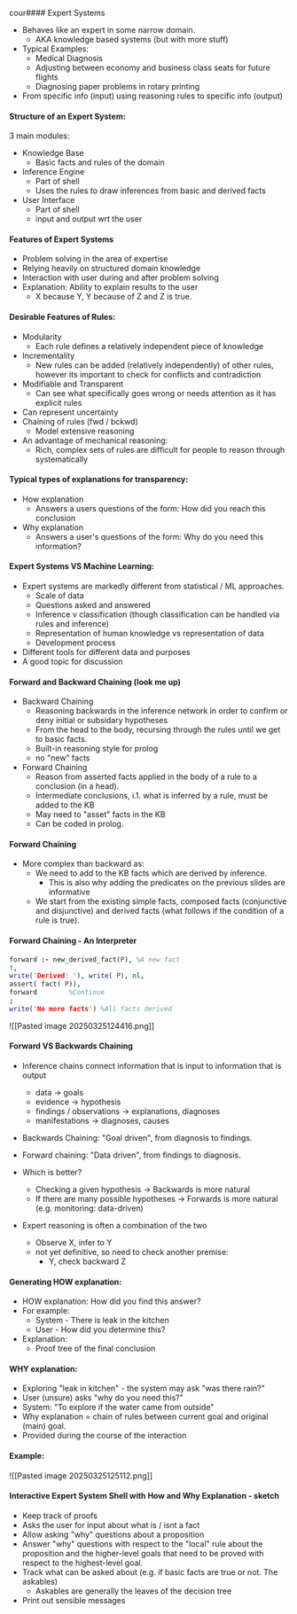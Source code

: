 cour#### Expert Systems
- Behaves like an expert in some narrow domain.
	- AKA knowledge based systems (but with more stuff)
- Typical Examples:
	- Medical Diagnosis
	- Adjusting between economy and business class seats for future flights
	- Diagnosing paper problems in rotary printing
- From specific info (input) using reasoning rules to specific info (output)

#### Structure of an Expert System:
3 main modules:
- Knowledge Base
	- Basic facts and rules of the domain
- Inference Engine
	- Part of shell
	- Uses the rules to draw inferences from basic and derived facts
- User Interface 
	- Part of shell
	- input and output wrt the user

#### Features of Expert Systems
- Problem solving in the area of expertise
- Relying heavily on structured domain knowledge
- Interaction with user during and after problem solving
- Explanation: Ability to explain results to the user
	- X because Y, Y because of Z and Z is true.

#### Desirable Features of Rules:
- Modularity
	- Each rule defines a relatively independent piece of knowledge
- Incrementality
	- New rules can be added (relatively independently) of other rules, however its important to check for conflicts and contradiction
- Modifiable and Transparent
	- Can see what specifically goes wrong or needs attention as it has explicit rules
- Can represent uncertainty
- Chaining of rules (fwd / bckwd)
	- Model extensive reasoning
- An advantage of mechanical reasoning:
	- Rich, complex sets of rules are difficult for people to reason through systematically

#### Typical types of explanations for transparency:
- How explanation
	- Answers a users questions of the form: How did you reach this conclusion
- Why explanation
	- Answers a user's questions of the form: Why do you need this information?

#### Expert Systems VS Machine Learning:
- Expert systems are markedly different from statistical / ML approaches.
	- Scale of data
	- Questions asked and answered
	- Inference v classification (though classification can be handled via rules and inference)
	- Representation of human knowledge vs representation of data
	- Development process
- Different tools for different data and purposes
- A good topic for discussion

#### Forward and Backward Chaining (look me up) 
- Backward Chaining
	- Reasoning backwards in the inference network in order to confirm or deny initial or subsidary hypotheses
	- From the head to the body, recursing through the rules until we get to basic facts.
	- Built-in reasoning style for prolog
	- no "new" facts
- Forward Chaining
	- Reason from asserted facts applied in the body of a rule to a conclusion (in a head).
	- Intermediate conclusions, i.1. what is inferred by a rule, must be added to the KB
	- May need to "asset" facts in the KB
	- Can be coded in prolog.

#### Forward Chaining
- More complex than backward as:
	- We need to add to the KB facts which are derived by inference. 
		- This is also why adding the predicates on the previous slides are informative
	- We start from the existing simple facts, composed facts (conjunctive and disjunctive) and derived facts (what follows if the condition of a rule is true).

#### Forward Chaining - An Interpreter
``` Prolog
forward :- new_derived_fact(P), %A new fact
!,
write('Derived: '), write( P), nl,
assert( fact( P)),
forward        %Continue
;
write('No more facts') %All facts derived
```
![[Pasted image 20250325124416.png]]

#### Forward VS Backwards Chaining
- Inference chains connect information that is input  to information that is output
	- data -> goals
	- evidence -> hypothesis
	- findings / observations -> explanations, diagnoses
	- manifestations -> diagnoses, causes
- Backwards Chaining: "Goal driven", from diagnosis to findings.
- Forward chaining: "Data driven", from findings to diagnosis.

- Which is better?
	- Checking a given hypothesis -> Backwards is more natural
	- If there are many possible hypotheses -> Forwards is more natural (e.g. monitoring: data-driven)
-  Expert reasoning is often a combination of the two
	- Observe X, infer to Y
	- not yet definitive, so need to check another premise:
		- Y, check backward Z

#### Generating HOW explanation:
- HOW explanation: How did you find this answer? 
- For example:
	- System - There is leak in the kitchen
	- User - How did you determine this?
- Explanation:
	- Proof tree of the final conclusion

#### WHY explanation:
- Exploring "leak in kitchen" - the system may ask "was there rain?"
- User (unsure) asks "why do you need this?"
- System: "To explore if the water came from outside"
- Why explanation = chain of rules between current goal and original (main) goal.
- Provided during the course of the interaction

#### Example:
![[Pasted image 20250325125112.png]]

#### Interactive Expert System Shell with How and Why Explanation - sketch
- Keep track of proofs
- Asks the user for input about what is / isnt a fact
- Allow asking "why" questions about a proposition
- Answer "why" questions with respect to the "local" rule about the proposition and the higher-level goals that need to be proved with respect to the highest-level goal.
- Track what can be asked about (e.g. if basic facts are true or not. The askables)
	- Askables are generally the leaves of the decision tree
- Print out sensible messages
